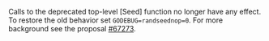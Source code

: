 Calls to the deprecated top-level [Seed] function no longer have any effect. To
restore the old behavior set `GODEBUG=randseednop=0`. For more background see
the proposal [#67273](/issue/67273).
